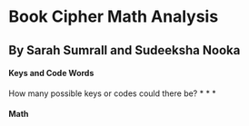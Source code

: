 # Book Cipher Math Analysis
## By Sarah Sumrall and Sudeeksha Nooka

#### Keys and Code Words
How many possible keys or codes could there be?
* 
*
*

#### Math 
